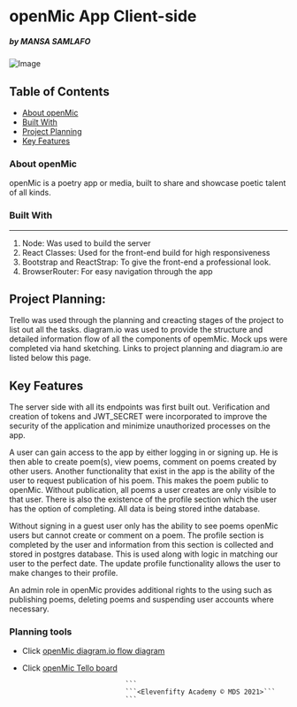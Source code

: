 # openMic App Client-side  
##### by MANSA SAMLAFO 

![Image](./src/Assets/openmic.png "icon")  

## Table of Contents
- [About openMic](#About_openMic)
- [Built With](#Built_with)
- [Project Planning](#Project_Planning)
- [Key Features](Planning_Tools)

### About openMic
openMic is a poetry app or media, built to share and showcase poetic talent of all kinds. 

### Built With
---------------
1. Node: Was used to build the server
2. React Classes: Used for the front-end build for high responsiveness
3. Bootstrap and ReactStrap: To give the front-end a professional look.
4. BrowserRouter: For easy navigation through the app

## Project Planning:
Trello was used through the planning and creacting stages of the project to list out all the tasks. diagram.io was used to provide the structure and detailed information flow of all the components of opemMic. Mock ups were completed via hand sketching. Links to project planning and diagram.io are listed below this page.

## Key Features
The server side with all its endpoints was first built out. Verification and creation of tokens and JWT_SECRET were incorporated to improve the security of the application and minimize unauthorized processes on the app. 

A user can gain access to the app by either logging in or signing up. He is then able to create poem(s), view poems, comment on poems created by other users. Another functionality that exist in the app is the ability of the user to request publication of his poem. This makes the poem public to openMic. Without publication, all poems a user creates are only visible to that user. There is also the existence of the profile section which the user has the option of completing. All data is being stored inthe database.

Without signing in a guest user only has the ability to see poems openMic users but cannot create or comment on a poem.
The profile section is completed by the user and information from this section is collected and stored in postgres database. This is used along with logic in matching our user to the perfect date.
The update profile functionality allows the user to make changes to their profile.

An admin role in openMic provides additional rights to the using such as publishing poems, deleting poems and suspending user accounts where necessary.

### Planning tools

* Click [openMic diagram.io flow diagram](https://app.diagrams.net/#G1YaAGBeguXZqIiQGxvRm6kFtjt595oe96)

* Click [openMic Tello board](https://trello.com/b/SnWtS2Li/openmic)

                                ``` 
                                ```<Elevenfifty Academy © MDS 2021>```
                                ``` 














